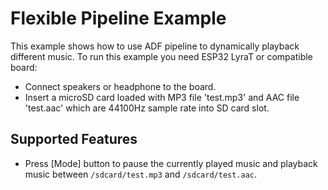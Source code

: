 # Flexible Pipeline Example
This example shows how to use ADF pipeline to dynamically playback different music.
To run this example you need ESP32 LyraT or compatible board:

- Connect speakers or headphone to the board.
- Insert a microSD card loaded with MP3 file 'test.mp3' and AAC file 'test.aac' which are 44100Hz sample rate into SD card slot.

## Supported Features
- Press [Mode] button to pause the currently played music and playback music between `/sdcard/test.mp3` and `/sdcard/test.aac`.
